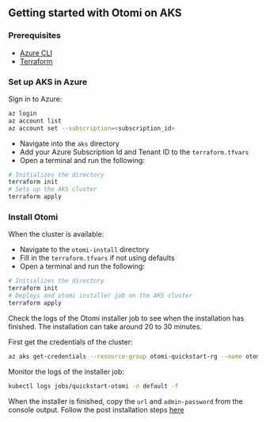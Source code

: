 ## Getting started with Otomi on AKS

### Prerequisites

- [Azure CLI](https://docs.microsoft.com/en-us/cli/azure/install-azure-cli)
- [Terraform](https://cloud.google.com/sdk/docs/install)

### Set up AKS in Azure

Sign in to Azure:

```bash
az login
az account list
az account set --subscription=<subscription_id>
```

- Navigate into the `aks` directory
- Add your Azure Subscription Id and Tenant ID to the `terraform.tfvars`
- Open a terminal and run the following:

```bash
# Initializes the directory
terraform init
# Sets up the AKS cluster
terraform apply
```
### Install Otomi

When the cluster is available:

- Navigate to the `otomi-install` directory
- Fill in the  `terraform.tfvars` if not using defaults
- Open a terminal and run the following:

```bash
# Initializes the directory
terraform init
# Deploys and otomi installer job on the AKS cluster
terraform apply
```

Check the logs of the Otomi installer job to see when the installation has finished. The installation can take around 20 to 30 minutes.

First get the credentials of the cluster:

```bash
az aks get-credentials --resource-group otomi-quickstart-rg --name otomi-quickstart-aks --admin
```

Monitor the logs of the installer job:

```bash
kubectl logs jobs/quickstart-otomi -n default -f
```

When the installer is finished, copy the `url` and `admin-password` from the console output. Follow the post installation steps [here](https://otomi.io/docs/installation/post-install)
